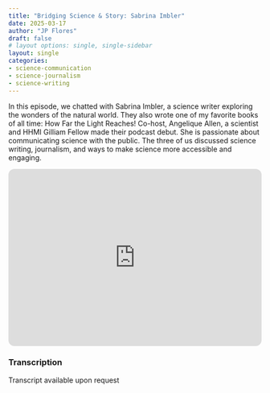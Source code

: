 ```yaml
---
title: "Bridging Science & Story: Sabrina Imbler"
date: 2025-03-17
author: "JP Flores"
draft: false
# layout options: single, single-sidebar
layout: single
categories:
- science-communication
- science-journalism
- science-writing
---
```


In this episode, we chatted with Sabrina Imbler, a science writer exploring the wonders of the natural world. They also wrote one of my favorite books of all time: How Far the Light Reaches! Co-host, Angelique Allen, a scientist and HHMI Gilliam Fellow made their podcast debut. She is passionate about communicating science with the public. 
The three of us discussed science writing, journalism, and ways to make science more accessible and engaging.

<iframe style="border-radius:12px" src="https://open.spotify.com/embed/episode/4dd6GMcfMYfQjmDVbv8YW7?utm_source=generator&theme=0" width="100%" height="352" frameBorder="0" allowfullscreen="" allow="autoplay; clipboard-write; encrypted-media; fullscreen; picture-in-picture" loading="lazy"></iframe>

### Transcription 

Transcript available upon request
